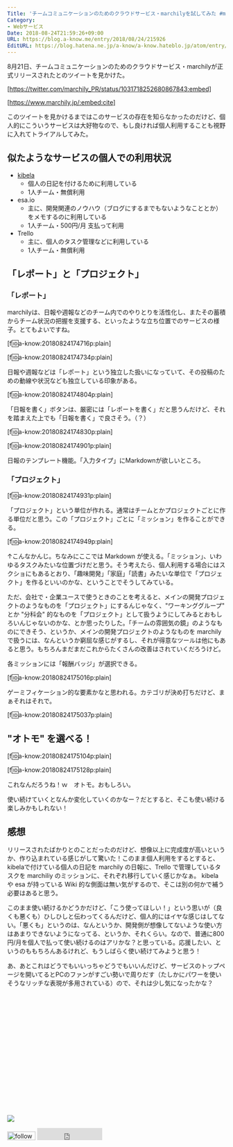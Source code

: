 ```yaml
---
Title: 'チームコミュニケーションのためのクラウドサービス・marchilyを試してみた #marchily'
Category:
- Webサービス
Date: 2018-08-24T21:59:26+09:00
URL: https://blog.a-know.me/entry/2018/08/24/215926
EditURL: https://blog.hatena.ne.jp/a-know/a-know.hateblo.jp/atom/entry/10257846132614090021
---
```


8月21日、チームコミュニケーションのためのクラウドサービス・marchilyが正式リリースされたとのツイートを見かけた。



[https://twitter.com/marchily_PR/status/1031718252680867843:embed]



[https://www.marchily.jp/:embed:cite]



このツイートを見かけるまではこのサービスの存在を知らなかったのだけど、個人的にこういうサービスは大好物なので、もし良ければ個人利用することも視野に入れてトライアルしてみた。



<!-- more -->



## 似たようなサービスの個人での利用状況
- [kibela](https://kibe.la/ja)
    - 個人の日記を付けるために利用している
    - 1人チーム・無償利用
- esa.io
    - 主に、開発関連のノウハウ（ブログにするまでもないようなこととか）をメモするのに利用している
    - 1人チーム・500円/月 支払って利用
- Trello
    - 主に、個人のタスク管理などに利用している
    - 1人チーム・無償利用

## 「レポート」と「プロジェクト」
### 「レポート」
marchilyは、日報や週報などのチーム内でのやりとりを活性化し、またその蓄積からチーム状況の把握を支援する、といったような立ち位置でのサービスの様子。とてもよいですね。

[f:id:a-know:20180824174716p:plain]

[f:id:a-know:20180824174734p:plain]

日報や週報などは「レポート」という独立した扱いになっていて、その投稿のための動線や状況なども独立している印象がある。

[f:id:a-know:20180824174804p:plain]

「日報を書く」ボタンは、厳密には「レポートを書く」だと思うんだけど、それを踏まえた上でも「日報を書く」で良さそう。（？）

[f:id:a-know:20180824174830p:plain]

[f:id:a-know:20180824174901p:plain]

日報のテンプレート機能。「入力タイプ」にMarkdownが欲しいところ。


### 「プロジェクト」
[f:id:a-know:20180824174931p:plain]

「プロジェクト」という単位が作れる。通常はチームとかプロジェクトごとに作る単位だと思う。この「プロジェクト」ごとに「ミッション」を作ることができる。

[f:id:a-know:20180824174949p:plain]

↑こんなかんじ。ちなみにここでは Markdown が使える。「ミッション」、いわゆるタスクみたいな位置づけだと思う。そう考えたら、個人利用する場合にはスクショにもあるとおり、「趣味開発」「家庭」「読書」みたいな単位で「プロジェクト」を作るといいのかな、ということでそうしてみている。


ただ、会社で・企業ユースで使うときのことを考えると、メインの開発プロジェクトのようなものを「プロジェクト」にするんじゃなく、"ワーキンググループ" とか "分科会" 的なものを「プロジェクト」として扱うようにしてみるとおもしろいんじゃないのかな、とか思ったりした。「チームの雰囲気の鏡」のようなものにできそう、というか、メインの開発プロジェクトのようなものを marchily で扱うには、なんというか窮屈な感じがするし、それが得意なツールは他にもあると思う。もちろんまだまだこれからたくさんの改善はされていくだろうけど。


各ミッションには「報酬バッジ」が選択できる。

[f:id:a-know:20180824175016p:plain]

ゲーミフィケーション的な要素かなと思われる。カテゴリが決め打ちだけど、まぁそれはそれで。

[f:id:a-know:20180824175037p:plain]



## "オトモ" を選べる！
[f:id:a-know:20180824175104p:plain]


[f:id:a-know:20180824175128p:plain]


これなんだろうね！ｗ　オトモ。おもしろい。


使い続けていくとなんか変化していくのかなー？だとすると、そこも使い続ける楽しみかもしれない！



## 感想
リリースされたばかりとのことだったのだけど、想像以上に完成度が高いというか、作り込まれている感じがして驚いた！このまま個人利用をするとすると、kibelaで付けている個人の日記を marchily の日報に、Trello で管理しているタスクを marchiliy のミッションに、それぞれ移行していく感じかなぁ。
kibela や esa が持っている Wiki 的な側面は無い気がするので、そこは別の何かで補う必要はあると思う。


このまま使い続けるかどうかだけど、「こう使ってほしい！」という思いが（良くも悪くも）ひしひしと伝わってくるんだけど、個人的にはイヤな感じはしてない。「悪くも」というのは、なんというか、開発側が想像してないような使い方はあまりできないようになってる、というか、それくらい。なので、普通に800円/月を個人で払って使い続けるのはアリかな？と思っている。応援したい、というのももちろんあるけれど、もうしばらく使い続けてみようと思う！


あ、あとこれはどうでもいいっちゃどうでもいいんだけど、サービスのトップページを開いてるとPCのファンがすごい勢いで周りだす（たしかにパワーを使いそうなリッチな表現が多用されている）ので、それは少し気になったかな？

<div>
<br>
<script async src="//pagead2.googlesyndication.com/pagead/js/adsbygoogle.js"></script>
<!-- article-bottom2 -->
<ins class="adsbygoogle"
     style="display:inline-block;width:300px;height:250px"
     data-ad-client="ca-pub-3463034538369189"
     data-ad-slot="5274552934"></ins>
<script>
(adsbygoogle = window.adsbygoogle || []).push({});
</script>

<a href="https://bit.ly/pixe-la" target='blank' rel="nofollow"><img src="https://cdn-ak.f.st-hatena.com/images/fotolife/a/a-know/20170405/20170405220342.png"></a>
<br>
</div>

<div>
<a href='https://cloud.feedly.com/#subscription%2Ffeed%2Fhttp%3A%2F%2Fblog.a-know.me%2Ffeed'  target='blank'><img id='feedlyFollow' src='https://s3.feedly.com/img/follows/feedly-follow-rectangle-volume-small_2x.png' alt='follow us in feedly' width='65' height='20'></a>



<iframe src="https://blog.hatena.ne.jp/a-know/a-know.hateblo.jp/subscribe/iframe" allowtransparency="true" frameborder="0" scrolling="no" width="150" height="28"></iframe>
</div>


<script src="https://moshi-moshi.moshimo.works/moshimoshi/a_know_blog/2018-08-24-215926?title=%e3%83%81%e3%83%bc%e3%83%a0%e3%82%b3%e3%83%9f%e3%83%a5%e3%83%8b%e3%82%b1%e3%83%bc%e3%82%b7%e3%83%a7%e3%83%b3%e3%81%ae%e3%81%9f%e3%82%81%e3%81%ae%e3%82%af%e3%83%a9%e3%82%a6%e3%83%89%e3%82%b5%e3%83%bc%e3%83%93%e3%82%b9%e3%83%bbmarchily%e3%82%92%e8%a9%a6%e3%81%97%e3%81%a6%e3%81%bf%e3%81%9f%20%23marchily"></script>
